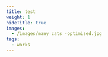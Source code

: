 ```yaml
---
title: test
weight: 1
hideTitle: true
images:
  - /images/many cats -optimised.jpg
tags:
  - works
---
```


